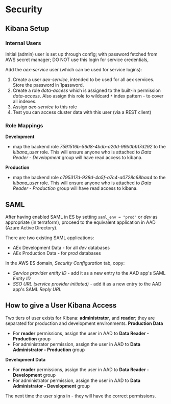 # Security

## Kibana Setup

### Internal Users
Initial (admin) user is set up through config; with password fetched from AWS secret manager; DO NOT use this login for service credentials,

Add the _aex-service_ user (which can be used for service logins):
1. Create a user _aex-service_, intended to be used for all aex services. Store the password in 1password.
2. Create a role _data-access_ which is assigned to the built-in permission _data-access_. Also assign this role to wildcard `*` index pattern - to cover all indexes.
3. Assign _aex-service_ to this role
4. Test you can access cluster data with this user (via a REST client)

### Role Mappings
**Development**
* map the backend role _7591516b-56d8-4bdb-a20d-99b0bb17d292_ to the _kibana_user_ role. This will ensure anyone who is attached to _Data Reader - Development_ group will have read access to kibana.

**Production**
* map the backend role _c795317d-938d-4a5f-a7c4-a0728c68baa4_ to the _kibana_user_ role. This will ensure anyone who is attached to _Data Reader - Production_ group will have read access to kibana.

## SAML
After having enabled SAML in ES by setting `saml_env = "prod"` or _dev_ as appropriate (in terraform), proceed to the equivalent application in AAD (Azure Active Directory).

There are two existing SAML applications:
* AEx Development Data - for all _dev_ databases
* AEx Production Data - for _prod_ databases

In the AWS ES domain, _Security Configuration_ tab, copy:
* _Service provider entity ID_ - add it as a new entry to the AAD app's SAML _Entity ID_
* _SSO URL (service provider initiated)_ - add it as a new entry to the AAD app's SAML _Reply URL_


## How to give a User Kibana Access
Two tiers of user exists for Kibana: **administrator**, and **reader**; they are separated for production and development environments.
**Production Data**
* For **reader** permissions, assign the user in AAD to **Data Reader - Production** group
* For administrator permission, assign the user in AAD to **Data Administrator - Production** group

**Development Data**
* For **reader** permissions, assign the user in AAD to **Data Reader - Development** group
* For administrator permission, assign the user in AAD to **Data Administrator - Development** group

The next time the user signs in - they will have the correct permissions.

